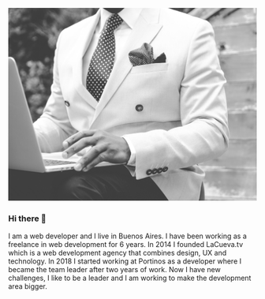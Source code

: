 ![Header](header.jpg)

### Hi there 👋

<!--
**cocodelacueva/cocodelacueva** is a ✨ _special_ ✨ repository because its `README.md` (this file) appears on your GitHub profile.

Here are some ideas to get you started:

- 🔭 I’m currently working on ...
- 🌱 I’m currently learning ...
- 👯 I’m looking to collaborate on ...
- 🤔 I’m looking for help with ...
- 💬 Ask me about ...
- 📫 How to reach me: ...
- 😄 Pronouns: ...
- ⚡ Fun fact: ...
-->

I am a web developer and I live in Buenos Aires. I have been working as a freelance in web development for 6 years. In 2014 I founded LaCueva.tv which is a web development agency that combines design, UX and technology. In 2018 I started working at Portinos as a developer where I became the team leader after two years of work. Now I have new challenges, I like to be a leader and I am working to make the development area bigger.
